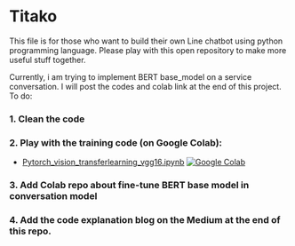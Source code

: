 # Titako
This file is for those who want to build their own Line chatbot using python programming language. Please play with this open repository to make more useful stuff together.

Currently, i am trying to implement BERT base_model on a service conversation. I will post the codes and colab link at the end of this project. 
 To do:
### 1. Clean the code

### 2. Play with the training code (on Google Colab):

- [Pytorch_vision_transferlearning_vgg16.ipynb](https://colab.research.google.com/drive/1G8DdUfmcpAEEdp4hc1GysumJs3fEsMq2)  [![Google Colab](https://colab.research.google.com/assets/colab-badge.svg)](https://colab.research.google.com/drive/1G8DdUfmcpAEEdp4hc1GysumJs3fEsMq2)


### 3. Add Colab repo about fine-tune BERT base model in conversation model
### 4. Add the code explanation blog on the Medium at the end of this repo.

